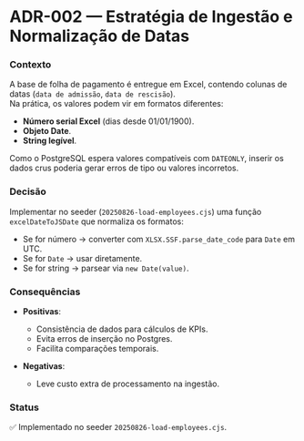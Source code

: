 # ADR-002 — Estratégia de Ingestão e Normalização de Datas

### Contexto
A base de folha de pagamento é entregue em Excel, contendo colunas de datas (`data de admissão`, `data de rescisão`).  
Na prática, os valores podem vir em formatos diferentes:
- **Número serial Excel** (dias desde 01/01/1900).  
- **Objeto Date**.  
- **String legível**.

Como o PostgreSQL espera valores compatíveis com `DATEONLY`, inserir os dados crus poderia gerar erros de tipo ou valores incorretos.

### Decisão
Implementar no seeder (`20250826-load-employees.cjs`) uma função `excelDateToJSDate` que normaliza os formatos:

- Se for número → converter com `XLSX.SSF.parse_date_code` para `Date` em UTC.  
- Se for `Date` → usar diretamente.  
- Se for string → parsear via `new Date(value)`.

### Consequências
- **Positivas**:
  - Consistência de dados para cálculos de KPIs.  
  - Evita erros de inserção no Postgres.  
  - Facilita comparações temporais.  

- **Negativas**:
  - Leve custo extra de processamento na ingestão.  

### Status
✅ Implementado no seeder `20250826-load-employees.cjs`.